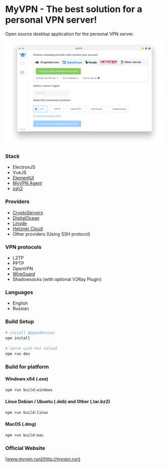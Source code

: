 # MyVPN - The best solution for a personal VPN server!

Open source desktop application for the personal VPN server.

![Screenshot](preview.png)

### Stack

* ElectronJS
* VueJS
* [ElementUI](https://element.eleme.io/)
* [MyVPN Agent](https://github.com/my0419/myvpn-agent)
* [ssh2](https://github.com/mscdex/ssh2)

### Providers

* [CryptoServers](https://cryptoservers.net/)
* [DigitalOcean](https://www.digitalocean.com/)
* [Linode](https://linode.com/)
* [Hetzner Cloud](https://www.hetzner.com/cloud)
* Other providers (Using SSH protocol)


### VPN protocols

* L2TP
* PPTP
* OpenVPN
* [WireGuard](https://www.wireguard.com/)
* Shadowsocks (with optional V2Ray Plugin)

### Languages

* English
* Russian

### Build Setup

``` bash
# install dependencies
npm install

# serve with hot reload
npm run dev

```

### Build for platform

#### Windows x64 (.exe)

``` bash
npm run build:windows
```

#### Linux Debian / Ubuntu (.deb) and Other (.tar.bz2)

``` bash
npm run build:linux
```

#### MacOS (.dmg)

``` bash
npm run build:mac
```

### Official Website

[www.myvpn.run](http://myvpn.run)
